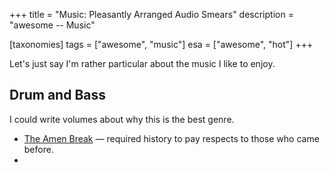 +++
title = "Music: Pleasantly Arranged Audio Smears"
description = "awesome -- Music"

[taxonomies]
tags = ["awesome", "music"]
esa = ["awesome", "hot"]
+++

Let's just say I'm rather particular about the music I like to enjoy.

<!-- more -->

## Drum and Bass

I could write volumes about why this is the best genre.

- [The Amen Break](https://en.wikipedia.org/wiki/Amen_break) — required history
  to pay respects to those who came before.
-
